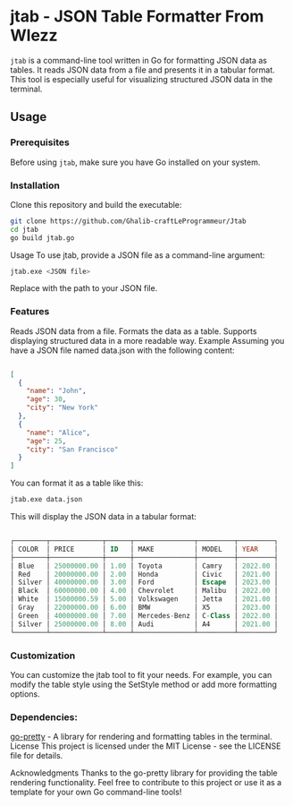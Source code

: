 # jtab - JSON Table Formatter From Wlezz

`jtab` is a command-line tool written in Go for formatting JSON data as tables. It reads JSON data from a file and presents it in a tabular format. This tool is especially useful for visualizing structured JSON data in the terminal.

## Usage

### Prerequisites

Before using `jtab`, make sure you have Go installed on your system.

### Installation

Clone this repository and build the executable:

```bash
git clone https://github.com/Ghalib-craftLeProgrammeur/Jtab
cd jtab
go build jtab.go
```
Usage
To use jtab, provide a JSON file as a command-line argument:

```bash
jtab.exe <JSON file>
```
Replace <JSON file> with the path to your JSON file.

### Features
Reads JSON data from a file.
Formats the data as a table.
Supports displaying structured data in a more readable way.
Example
Assuming you have a JSON file named data.json with the following content:

```json

[
  {
    "name": "John",
    "age": 30,
    "city": "New York"
  },
  {
    "name": "Alice",
    "age": 25,
    "city": "San Francisco"
  }
]
```
You can format it as a table like this:

```bash
jtab.exe data.json
```
This will display the JSON data in a tabular format:

```sql

┌────────┬─────────────┬──────┬───────────────┬─────────┬─────────┐
│ COLOR  │ PRICE       │ ID   │ MAKE          │ MODEL   │ YEAR    │
├────────┼─────────────┼──────┼───────────────┼─────────┼─────────┤
│ Blue   │ 25000000.00 │ 1.00 │ Toyota        │ Camry   │ 2022.00 │
│ Red    │ 20000000.00 │ 2.00 │ Honda         │ Civic   │ 2021.00 │
│ Silver │ 40000000.00 │ 3.00 │ Ford          │ Escape  │ 2023.00 │
│ Black  │ 60000000.00 │ 4.00 │ Chevrolet     │ Malibu  │ 2022.00 │
│ White  │ 15000000.59 │ 5.00 │ Volkswagen    │ Jetta   │ 2021.00 │
│ Gray   │ 22000000.00 │ 6.00 │ BMW           │ X5      │ 2023.00 │
│ Green  │ 40000000.00 │ 7.00 │ Mercedes-Benz │ C-Class │ 2022.00 │
│ Silver │ 25000000.00 │ 8.00 │ Audi          │ A4      │ 2021.00 │
└────────┴─────────────┴──────┴───────────────┴─────────┴─────────┘
```
### Customization
You can customize the jtab tool to fit your needs. For example, you can modify the table style using the SetStyle method or add more formatting options.

### Dependencies:

[go-pretty](https://pkg.go.dev/github.com/jedib0t/go-pretty/v6/table) - A library for rendering and formatting tables in the terminal.
License
This project is licensed under the MIT License - see the LICENSE file for details.

Acknowledgments
Thanks to the go-pretty library for providing the table rendering functionality.
Feel free to contribute to this project or use it as a template for your own Go command-line tools!
